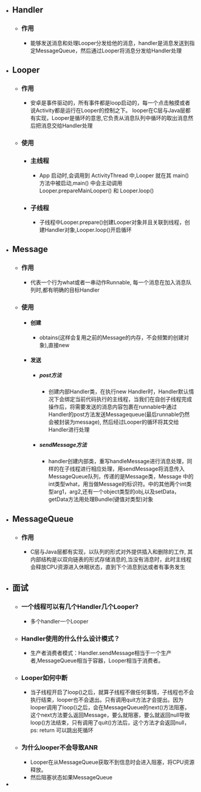- ## Handler
	- ### 作用
		- 能够发送消息和处理Looper分发给他的消息，handler是消息发送到指定MessageQueue，然后通过Looper将消息分发给Handler处理
- ## Looper
	- ### 作用
		- 安卓是事件驱动的，所有事件都是loop启动的，每一个点击触摸或者说Activity都是运行在Looper的控制之下。 looper在C层与Java层都有实现，Looper是循环的意思,它负责从消息队列中循环的取出消息然后把消息交给Handler处理
	- ### 使用
		- ### 主线程
			- App 启动时,会调用到 ActivityThread 中,Looper 就在其 main() 方法中被启动,main() 中会主动调用 Looper.prepareMainLooper() 和 Looper.loop()
		- ### 子线程
			- 子线程中Looper.prepare()创建Looper对象并且关联到线程，创建Handler对象,Looper.loop()开启循环
- ## Message
	- ### 作用
		- 代表一个行为what或者一串动作Runnable, 每一个消息在加入消息队列时,都有明确的目标Handler
	- ### 使用
		- #### 创建
			- obtains(这样会复用之前的Message的内存，不会频繁的创建对象),直接new
		- #### 发送
			- ##### post方法
				- 创建内部Handler类，在执行new Handler时，Handler默认情况下会绑定当前代码执行的主线程，当我们在自创子线程完成操作后，将需要发送的消息内容包裹在runnable中通过Handler的post方法发送Messagequeue(最后runnable仍然会被封装为message), 然后经过Looper的循环将其交给Handler进行处理
			- ##### sendMessage方法
				- handler创建内部类，重写handleMessage进行消息处理，同样的在子线程进行相应处理，用sendMessage将消息传入MessageQueue队列，传递的是Message类，Message 中的int类型what，用当做Message的标识符。中的其他两个int类型arg1，arg2,还有一个object类型的obj,以及setData，getData方法用处理Bundle(键值对类型)对象
- ## MessageQueue
	- ### 作用
		- C层与Java层都有实现，以队列的形式对外提供插入和删除的工作, 其内部结构是以双向链表的形式存储消息的,当没有消息时，此时主线程会释放CPU资源进入休眠状态，直到下个消息到达或者有事务发生
- ## 面试
	- ### 一个线程可以有几个Handler几个Looper?
		- 多个handler一个Looper
	- ### Handler使用的什么什么设计模式？
		- 生产者消费者模式：Handler.sendMessage相当于一个生产者,MessageQueue相当于容器，Looper相当于消费者。
	- ### Looper如何中断
		- 当子线程开启了loop()之后，就算子线程不做任何事情，子线程也不会执行结束，looper也不会退出。只有调用quit方法才会提出。因为looper调用了loop()之后，会在MessageQueue的next()方法阻塞，这个next方法要么返回Message，要么就阻塞，要么就返回null导致loop()方法结束，只有调用了quit()方法后，这个方法才会返回null， ps: return  可以跳出死循环
	- ### 为什么looper不会导致ANR
		- Looper在从MessageQueue获取不到信息时会进入阻塞，将CPU资源释放。
		- 然后阻塞状态如果MessageQueue
-